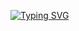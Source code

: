 [![Typing SVG](https://readme-typing-svg.herokuapp.com?font=Fira+Code&pause=700&color=F7E602&background=65000000&vCenter=true&random=false&width=435&lines=%F0%9F%91%8B+Hi...+I'm+Danial;This+is...;My+GitHub+%F0%9F%91%80)](https://git.io/typing-svg)

<!--

Here are some ideas to get you started:

- 🔭 I’m currently working on ...
- 🌱 I’m currently learning ...
- 👯 I’m looking to collaborate on ...
- 🤔 I’m looking for help with ...
- 💬 Ask me about ...
- 📫 How to reach me: ...
- 😄 Pronouns: ...
- ⚡ Fun fact: ...
-->

